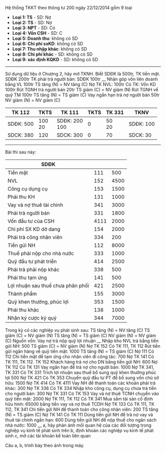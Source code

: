 Hệ thống TKKT theo thông tư 200 ngày 22/12/2014 gồm 9 loại
- **Loại 1: TS** - SD: Nợ  
- **Loại 2: TS** - SD: Nợ
- **Loại 3: NPT** - SD: Có
- **Loại 4: Vốn CSH** - SD: C
- **Loại 5: Doanh thu**: không có SD
- **Loại 6: Chi phí sxKD**: không có SD
- **Loại 7: Thu nhập khác**: không có SD
- **Loại 8: Chi phí khác** - SD: không có SD
- **Loại 9: xác định KQKD** - SD: không có SD
___
Sử dụng dữ liệu ở Chương 2, hãy mở TKNH. Biết SDĐK là 500tr, 
TK tiền mặt. SDĐK 200tr
TK phải trả người bán: SDĐK 100tr
__
Nhận góp vốn liên doanh bằng VL 100tr
	TS tăng (N) = NV tăng (C)
		Nợ TK NVL: 100tr
		Có TK: Vốn KD 100tr
Rút TGNH trả người bán 20tr
	TS giảm (C) = NV giảm (N)
Rút TGNH về quỹ TM 100tr 
	TS tăng (N) = TS giảm (C)
Vay ngắn hạn trả nợ người bán 50tr
	NV giảm (N) = NV giảm (C)

| TK 112        | TKTS      | TK 111           | TKTS | TK 331    | TKNV          |
| ------------- | --------- | ---------------- | ---- | --------- | ------------- |
| SDĐK: 500<br> | 100<br>20 | SDĐK: 200<br>100 | 0    | 50 <br>20 | SDĐK: 100<br> |
| SDCK: 380     | 120       | SDCK: 300        | 0    | 70        | SDCK: 30      |
___
Bài thi sau này: 

| SDĐK                              |      |      |
| --------------------------------- | ---- | ---- |
| Tiền mặt                          | 111  | 500  |
| NVL                               | 152  | 4500 |
| Công cụ dụng cụ                   | 153  | 1500 |
| Phải thu KH                       | 131  | 1000 |
| Vay và nợ thuê tài chính          | 341  | 3000 |
| Phải trả người bán                | 331  | 1800 |
| Vốn đầu tư của CSH                | 4111 | 2000 |
| Chi phí SX KD dở dang             | 154  | 2000 |
| Phải trả công nhân viên           | 334  | 200  |
| Tiền gửi NH                       | 112  | 8000 |
| Thuế phải nộp cho nhà nước        | 333  | 1000 |
| Quỹ đầu tư phát triển             | 414  | 2500 |
| Phải trả phải nộp khác            | 338  | 500  |
| Phải thu tạm ứng                  | 141  | 500  |
| Lợi nhuận sau thuế chưa phân phối | 421  | 2500 |
| Thành phẩm                        | 155  | 3000 |
| Quỹ khen thưởng, phúc lợi         | 353  | 1500 |
| Phải thu khác                     | 138  | 1000 |
| Nhận ký cược ký quý               | 344  | 7000 |

Trong kỳ có các nghiệp vụ phát sinh sau:
TS tăng (N) = NV tăng (C)
TS giảm (C) = NV giảm (N)
TS tăng (N) = TS giảm (C)
NV giảm (N) = NV giảm (C)
Nguồn vốn: Vay nợ trả nộp quỹ lợi nhuận
__
Nhập kho NVL trả bằng tiền gửi NH: 500
	TS giảm (C) = NV giảm (N)
		Nợ TK 152
		Có TK 111, TK 112
Rút tiền gửi ngân hàng về quỹ tiền mặt: 1000
	TS tăng (N) = TS giảm (C)
		Nợ 111
		Có 112
Chi tiền mặt để tạm ứng cho nhân viên đi công tác: 700
	Nợ TK 141
	Có TK 111, TK 112. TK 152
Khách hàng trả nợ cho DN bằng tiền gửi NH: 600
	Nợ TK 112
	Có TK 131
Vay ngắn hạn để trả nợ cho người bán: 1000
	Nợ TK 341, TK 331
	Có TK 331
Trích lợi nhuận sau thuế bổ sung quỹ khen thưởng phúc lợi 500
	Nợ TK 421
	Có TK 353
Chuyển quỹ đầu tư PT để bổ sung vốn chủ sở hữu: 1500
	Nợ TK 414
	Có TK 4111
Vay NH để thanh toán các khoản phải trả khác: 300
	Nợ TK 338
	Có TK 334
Nhập kho công cụ, dụng cụ chưa trả tiền cho người bán: 300
	Nợ TK 331
	Có TK 153
Vay và nợ thuê TCNH chuyển vào quỹ tiền mặt: 2000 
	Nợ TK 111, TK 112
	Có TK 341
Mua sắm tài sản cố định hữu hình: 65000 bằng tiền vay và nợ thuê TCDH
	Nợ TK 133
	Có TK 111, TK 112, TK 341
Chi tiền gửi NH để thanh toán cho công nhân viên: 200 
	TS tăng (N) = TS giảm (C)
		Nợ TK 141
		Có TK 111 
Dùng tiền gửi NH để trả nợ vay và thuê tài chính ngắn hạn: 600
Dùng tiền gửi NH để nộp thuế cho ngân sách nhà nước: 1000
__
a, hãy phản ánh mối quan hệ của các đối tượng trong nghiệp vụ kinh tế phát sinh trên
b, định khoản các nghiệp vụ kinh tế phát sinh 
c, mở các tài khoản kế toán liên quan

Câu a, b, trình bày theo ảnh trong máy.
